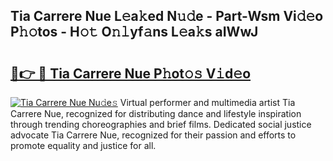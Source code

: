 ## Tia Carrere Nue L𝚎a𝚔ed N𝚞𝚍e - Part-Wsm Vi𝚍𝚎o P𝚑𝚘tos - H𝚘𝚝 O𝚗𝚕yf𝚊ns L𝚎a𝚔s aIWwJ

# <h2><a href="http://kf848w.oniu.top/?m=Tia+Carrere+Nue">🔗👉 🔴 Tia Carrere Nue P𝚑ot𝚘𝚜 V𝚒d𝚎o</a></h2>

[![Tia Carrere Nue Nu𝚍e𝚜](https://i.imgur.com/0qMVB7G.gif)](http://kf848w.oniu.top/?m=Tia+Carrere+Nue)
Virtual performer and multimedia artist Tia Carrere Nue, recognized for distributing dance and lifestyle inspiration through trending choreographies and brief films. Dedicated social justice advocate Tia Carrere Nue, recognized for their passion and efforts to promote equality and justice for all.  
